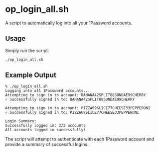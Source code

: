 # op_login_all.sh

A script to automatically log into all your 1Password accounts.

## Usage

Simply run the script:

```bash
./op_login_all.sh
```

## Example Output

```
% ./op_login_all.sh
Logging into all 1Password accounts...
Attempting to sign in to account: BANANA42SPLIT88SUNDAE99CHERRY
✓ Successfully signed in to: BANANA42SPLIT88SUNDAE99CHERRY

Attempting to sign in to account: PIZZA69SLICE77CHEESE33PEPPERONI
✓ Successfully signed in to: PIZZA69SLICE77CHEESE33PEPPERONI

Login Summary:
Successfully logged in: 2/2 accounts
All accounts logged in successfully!
```

The script will attempt to authenticate with each 1Password account and provide a summary of successful logins.